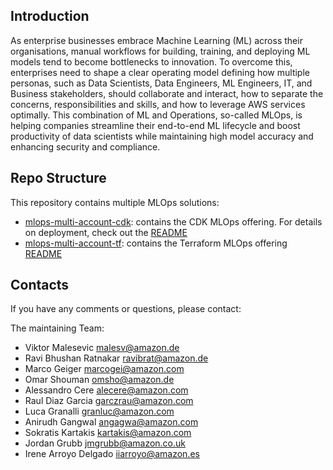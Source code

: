 ## Introduction

As enterprise businesses embrace Machine Learning (ML) across their organisations, manual workflows for building, training, and deploying ML models tend to become bottlenecks to innovation. To overcome this, enterprises need to shape a clear operating model defining how multiple personas, such as Data Scientists, Data Engineers, ML Engineers, IT, and Business stakeholders, should collaborate and interact, how to separate the concerns, responsibilities and skills, and how to leverage AWS services optimally. This combination of ML and Operations, so-called MLOps, is helping companies streamline their end-to-end ML lifecycle and boost productivity of data scientists while maintaining high model accuracy and enhancing security and compliance.

## Repo Structure

This repository contains multiple MLOps solutions: 

- [mlops-multi-account-cdk](./mlops-multi-account-cdk): contains the CDK MLOps offering. For details on deployment, check out the [README](./mlops-multi-account-cdk/README.md)
- [mlops-multi-account-tf](./mlops-multi-account-tf): contains the Terraform MLOps offering [README](./mlops-multi-account-tf/README.md)

## Contacts

If you have any comments or questions, please contact:

The maintaining Team:

- Viktor Malesevic <malesv@amazon.de>
- Ravi Bhushan Ratnakar <ravibrat@amazon.de>
- Marco Geiger <marcogei@amazon.com>
- Omar Shouman <omsho@amazon.de>
- Alessandro Cere <alecere@amazon.com>
- Raul Diaz Garcia <garczrau@amazon.com>
- Luca Granalli <granluc@amazon.com>
- Anirudh Gangwal <angagwa@amazon.com>
- Sokratis Kartakis <kartakis@amazon.com>
- Jordan Grubb <jmgrubb@amazon.co.uk> 
- Irene Arroyo Delgado <iiarroyo@amazon.es>